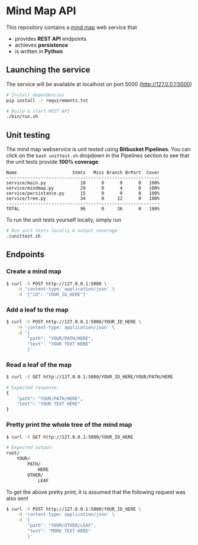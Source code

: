 # Mind Map API

This repository contains a [mind map](https://en.wikipedia.org/wiki/Mind_map) web service that

* provides **REST API** endpoints
* achieves **persistence**
* is written in **Python**

## Launching the service

The service will be available at localhost on port 5000 (http://127.0.0.1:5000)

```bash
# Install dependencies
pip install -r requirements.txt

# Build & start REST API
./bin/run.sh
```

## Unit testing

The mind map webservice is unit tested using **Bitbucket Pipelines**. You can click on the `bash unittest.sh` dropdown in the Pipelines section to see that the unit tests provide **100% coverage**

```
Name                     Stmts   Miss Branch BrPart  Cover
----------------------------------------------------------
service/main.py             18      0      0      0   100%
service/mindmap.py          29      0      4      0   100%
service/persistance.py      15      0      0      0   100%
service/tree.py             34      0     22      0   100%
----------------------------------------------------------
TOTAL                       96      0     26      0   100%
```

To run the unit tests yourself locally, simply run

```bash
# Run unit tests locally & output coverage
./unittest.sh
```

## Endpoints

### Create a mind map

```bash
$ curl -X POST http://127.0.0.1:5000 \
    -H 'content-type: application/json' \
    -d '{"id": "YOUR_ID_HERE"}'
```

### Add a leaf to the map

```bash
$ curl -X POST http://127.0.0.1:5000/YOUR_ID_HERE \
    -H 'content-type: application/json' \
    -d '{
        "path": "YOUR/PATH/HERE",
        "text": "YOUR TEXT HERE"
        }'
```

### Read a leaf of the map

```bash
$ curl -X GET http://127.0.0.1:5000/YOUR_ID_HERE/YOUR/PATH/HERE

# Expected response:
{
    "path": "YOUR/PATH/HERE",
    "text": "YOUR TEXT HERE"
}
```

### Pretty print the whole tree of the mind map

```bash
$ curl -X GET http://127.0.0.1:5000/YOUR_ID_HERE

# Expected output:
root/
    YOUR/
        PATH/
            HERE
        OTHER/
            LEAF
```

To get the above pretty print, it is assumed that the following request was also sent

```bash
$ curl -X POST http://127.0.0.1:5000/YOUR_ID_HERE \
    -H 'content-type: application/json' \
    -d '{
        "path": "YOUR/OTHER/LEAF",
        "text": "MORE TEXT HERE"
        }'
```
